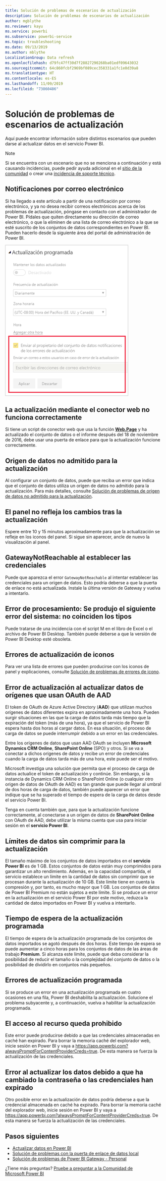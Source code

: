 ```yaml
---
title: Solución de problemas de escenarios de actualización
description: Solución de problemas de escenarios de actualización
author: mgblythe
ms.reviewer: kayu
ms.service: powerbi
ms.subservice: powerbi-service
ms.topic: troubleshooting
ms.date: 09/13/2019
ms.author: mblythe
LocalizationGroup: Data refresh
ms.openlocfilehash: d79fc47ff30d7f28827290268ba01edf09643032
ms.sourcegitcommit: 64c860fcbf2969bf089cec358331a1fc1e0d39a8
ms.translationtype: HT
ms.contentlocale: es-ES
ms.lasthandoff: 11/09/2019
ms.locfileid: "73860486"
---
```

# <a name="troubleshooting-refresh-scenarios"></a>Solución de problemas de escenarios de actualización

Aquí puede encontrar información sobre distintos escenarios que pueden darse al actualizar datos en el servicio Power BI.

> [!NOTE]
> Si se encuentra con un escenario que no se menciona a continuación y está causando incidencias, puede pedir ayuda adicional en el [sitio de la comunidad](https://community.powerbi.com/) o crear una [incidencia de soporte técnico](https://powerbi.microsoft.com/support/).
>
>

## <a name="email-notifications"></a>Notificaciones por correo electrónico

Si ha llegado a este artículo a partir de una notificación por correo electrónico, y ya no desea recibir correos electrónicos acerca de los problemas de actualización, póngase en contacto con el administrador de Power BI. Pídales que quiten directamente su dirección de correo electrónico, o que la eliminen de una lista de correo electrónico a la que se esté suscrito de los conjuntos de datos correspondientes en Power BI. Pueden hacerlo desde la siguiente área del portal de administración de Power BI.

![Correo electrónico para notificaciones de actualización](media/refresh-troubleshooting-refresh-scenarios/refresh-email.png)

## <a name="refresh-using-web-connector-doesnt-work-properly"></a>La actualización mediante el conector web no funciona correctamente

Si tiene un script de conector web que usa la función [**Web.Page**](https://msdn.microsoft.com/library/mt260924.aspx) y ha actualizado el conjunto de datos o el informe después del 18 de noviembre de 2016, debe usar una puerta de enlace para que la actualización funcione correctamente.

## <a name="unsupported-data-source-for-refresh"></a>Origen de datos no admitido para la actualización

Al configurar un conjunto de datos, puede que reciba un error que indica que el conjunto de datos utiliza un origen de datos no admitido para la actualización. Para más detalles, consulte [Solución de problemas de origen de datos no admitido para la actualización](service-admin-troubleshoot-unsupported-data-source-for-refresh.md).

## <a name="dashboard-doesnt-reflect-changes-after-refresh"></a>El panel no refleja los cambios tras la actualización

Espere entre 10 y 15 minutos aproximadamente para que la actualización se refleje en los iconos del panel. Si sigue sin aparecer, ancle de nuevo la visualización al panel.

## <a name="gatewaynotreachable-when-setting-credentials"></a>GatewayNotReachable al establecer las credenciales

Puede que aparezca el error `GatewayNotReachable` al intentar establecer las credenciales para un origen de datos. Esto podría deberse a que la puerta de enlace no está actualizada. Instale la última versión de Gateway y vuelva a intentarlo.

## <a name="processing-error-the-following-system-error-occurred-type-mismatch"></a>Error de procesamiento: Se produjo el siguiente error del sistema: no coinciden los tipos

Puede tratarse de una incidencia con el script M en el libro de Excel o el archivo de Power BI Desktop. También puede deberse a que la versión de Power BI Desktop esté obsoleta.

## <a name="tile-refresh-errors"></a>Errores de actualización de iconos

Para ver una lista de errores que pueden producirse con los iconos de panel y explicaciones, consulte [Solución de problemas de errores de icono](refresh-troubleshooting-tile-errors.md).

## <a name="refresh-fails-when-updating-data-from-sources-that-use-aad-oauth"></a>Error de actualización al actualizar datos de orígenes que usan OAuth de AAD

El token de OAuth de Azure Active Directory (**AAD**) que utilizan muchos orígenes de datos diferentes expira en aproximadamente una hora. Pueden surgir situaciones en las que la carga de datos tarda más tiempo que la expiración del token (más de una hora), ya que el servicio de Power BI espera hasta dos horas al cargar datos. En esa situación, el proceso de carga de datos se puede interrumpir debido a un error en las credenciales.

Entre los orígenes de datos que usan AAD OAuth se incluyen **Microsoft Dynamics CRM Online**, **SharePoint Online** (SPO) y otros. Si se va a conectar a dichos orígenes de datos y recibe un error de credenciales cuando la carga de datos tarda más de una hora, este puede ser el motivo.

Microsoft investiga una solución que permita que el proceso de carga de datos actualice el token de actualización y continúe. Sin embargo, si la instancia de Dynamics CRM Online o SharePoint Online (o cualquier otro origen de datos de OAuth de AAD) es tan grande que puede llegar al umbral de dos horas de carga de datos, también puede aparecer un error que indique que se ha superado el tiempo de espera de la carga de datos desde el servicio Power BI.

Tenga en cuenta también que, para que la actualización funcione correctamente, al conectarse a un origen de datos de **SharePoint Online** con OAuth de AAD, debe utilizar la misma cuenta que usa para iniciar sesión en el **servicio Power BI**.

## <a name="uncompressed-data-limits-for-refresh"></a>Límites de datos sin comprimir para la actualización

El tamaño máximo de los conjuntos de datos importados en el **servicio Power BI** es de 1 GB. Estos conjuntos de datos están muy comprimidos para garantizar un alto rendimiento. Además, en la capacidad compartida, el servicio establece un límite en la cantidad de datos sin comprimir que se procesan durante la actualización de 10 GB. Este límite tiene en cuenta la compresión y, por tanto, es mucho mayor que 1 GB. Los conjuntos de datos de Power BI Premium no están sujetos a este límite. Si se produce un error en la actualización en el servicio Power BI por este motivo, reduzca la cantidad de datos importados en Power BI y vuelva a intentarlo.

## <a name="scheduled-refresh-timeout"></a>Tiempo de espera de la actualización programada

El tiempo de espera de la actualización programada de los conjuntos de datos importados se agotó después de dos horas. Este tiempo de espera se puede aumentar a cinco horas para los conjuntos de datos de las áreas de trabajo **Premium**. Si alcanza este límite, puede que deba considerar la posibilidad de reducir el tamaño o la complejidad del conjunto de datos o la posibilidad de dividirlo en conjuntos más pequeños.

## <a name="scheduled-refresh-failures"></a>Errores de actualización programada

Si se produce un error en una actualización programada en cuatro ocasiones en una fila, Power BI deshabilita la actualización. Solucione el problema subyacente y, a continuación, vuelva a habilitar la actualización programada.

## <a name="access-to-the-resource-is-forbidden"></a>El acceso al recurso queda prohibido  

Este error puede producirse debido a que las credenciales almacenadas en caché han expirado. Para borrar la memoria caché del explorador web, inicie sesión en Power BI y vaya a https://app.powerbi.com?alwaysPromptForContentProviderCreds=true. De esta manera se fuerza la actualización de las credenciales.

## <a name="data-refresh-failure-because-of-password-change-or-expired-credentials"></a>Error al actualizar los datos debido a que ha cambiado la contraseña o las credenciales han expirado

Otro posible error en la actualización de datos podría deberse a que la credencial almacenada en caché ha expirado. Para borrar la memoria caché del explorador web, inicie sesión en Power BI y vaya a https://app.powerbi.com?alwaysPromptForContentProviderCreds=true. De esta manera se fuerza la actualización de las credenciales.

## <a name="next-steps"></a>Pasos siguientes

- [Actualizar datos en Power BI](refresh-data.md)  
- [Solución de problemas con la puerta de enlace de datos local](service-gateway-onprem-tshoot.md)  
- [Solución de problemas de Power BI Gateway - Personal](service-admin-troubleshooting-power-bi-personal-gateway.md)  

¿Tiene más preguntas? [Pruebe a preguntar a la Comunidad de Microsoft Power BI](https://community.powerbi.com/)

